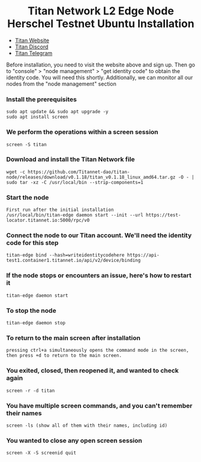 <h1 align="center"> Titan Network L2 Edge Node Herschel Testnet Ubuntu Installation </h1>

* [Titan Website](https://test1.titannet.io/login)<br>
* [Titan Discord](https://discord.com/invite/titannet)<br>
* [Titan Telegram](https://t.me/titannet_dao)<br>

Before installation, you need to visit the website above and sign up. Then go to "console" > "node management" > "get identity code" to obtain the identity code. You will need this shortly. Additionally, we can monitor all our nodes from the "node management" section

### Install the prerequisites
```
sudo apt update && sudo apt upgrade -y
sudo apt install screen
```

### We perform the operations within a screen session
```
screen -S titan
```

### Download and install the Titan Network file
```
wget -c https://github.com/Titannet-dao/titan-node/releases/download/v0.1.18/titan_v0.1.18_linux_amd64.tar.gz -O - | sudo tar -xz -C /usr/local/bin --strip-components=1
```

### Start the node
```
First run after the initial installation 
/usr/local/bin/titan-edge daemon start --init --url https://test-locator.titannet.io:5000/rpc/v0
```

### Connect the node to our Titan account. We'll need the identity code for this step
```
titan-edge bind --hash=writeidentitycodehere https://api-test1.container1.titannet.io/api/v2/device/binding
```

### If the node stops or encounters an issue, here's how to restart it
```
titan-edge daemon start
```

### To stop the node
```
titan-edge daemon stop
```

### To return to the main screen after installation
```
pressing ctrl+a simultaneously opens the command mode in the screen, then press +d to return to the main screen.
```

### You exited, closed, then reopened it, and wanted to check again
```
screen -r -d titan
```

### You have multiple screen commands, and you can't remember their names
```
screen -ls (show all of them with their names, including id) 
```

### You wanted to close any open screen session
```
screen -X -S screenid quit
```
